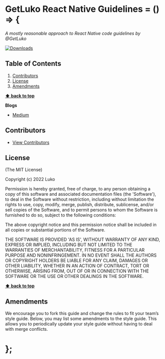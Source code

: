 # GetLuko React Native Guidelines = () => {

*A mostly reasonable approach to React Native code guidelines by @GetLuko*

[![Downloads](https://img.shields.io/npm/dm/@getluko/eslint-plugin-mobile-guidelines.svg)](https://www.npmjs.com/package/@getluko/eslint-plugin-mobile-guidelines)
## Table of Contents

  1. [Contributors](#contributors)
  2. [License](#license)
  3. [Amendments](#amendments)

**[⬆ back to top](#table-of-contents)**

**Blogs**

  - [Medium](https://javascriptweekly.com/)

## Contributors

  - [View Contributors](https://github.com/GetLuko/eslint-plugin-mobile-guidelines/graphs/contributors)

## License

(The MIT License)

Copyright (c) 2022 Luko

Permission is hereby granted, free of charge, to any person obtaining
a copy of this software and associated documentation files (the
'Software'), to deal in the Software without restriction, including
without limitation the rights to use, copy, modify, merge, publish,
distribute, sublicense, and/or sell copies of the Software, and to
permit persons to whom the Software is furnished to do so, subject to
the following conditions:

The above copyright notice and this permission notice shall be
included in all copies or substantial portions of the Software.

THE SOFTWARE IS PROVIDED 'AS IS', WITHOUT WARRANTY OF ANY KIND,
EXPRESS OR IMPLIED, INCLUDING BUT NOT LIMITED TO THE WARRANTIES OF
MERCHANTABILITY, FITNESS FOR A PARTICULAR PURPOSE AND NONINFRINGEMENT.
IN NO EVENT SHALL THE AUTHORS OR COPYRIGHT HOLDERS BE LIABLE FOR ANY
CLAIM, DAMAGES OR OTHER LIABILITY, WHETHER IN AN ACTION OF CONTRACT,
TORT OR OTHERWISE, ARISING FROM, OUT OF OR IN CONNECTION WITH THE
SOFTWARE OR THE USE OR OTHER DEALINGS IN THE SOFTWARE.

**[⬆ back to top](#table-of-contents)**

## Amendments

We encourage you to fork this guide and change the rules to fit your team’s style guide. Below, you may list some amendments to the style guide. This allows you to periodically update your style guide without having to deal with merge conflicts.

# };
